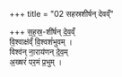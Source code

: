 +++
title = "02 सहस्रशीर्षन् देवव्ँ"

+++
स॒ह॒स्र॒-शी॑र्षन् दे॒व॒व्ँ  
वि॒श्वाक्ष॑व्ँ वि॒श्वशं॑भुवम् ।  
विश्व॑न् ना॒राय॑णन् दे॒व॒म्  
अ॒ख्षरं॑ पर॒मं प्र॒भुम् ।